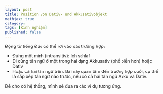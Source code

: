 ```yaml
---
layout: post
title: Position von Dativ- und Akkusativobjekt
mathjax: true
category:
tags: [Kinh nghiệm]
published: false
---
```

Động từ tiếng Đức có thể rơi vào các trường hợp:

 * Đứng một mình (intransitiv): Ich schlaf
 * Đi cùng tân ngữ ở một trong hai dạng Akkusativ (phổ biến hơn) hoặc Dativ
 * Hoặc cả hai tân ngữ trên. Bài này quan tâm đến trường hợp cuối, cụ thể là sắp xếp tân ngữ nào trước, nếu có cả hai tân ngữ Akku và Dativ.

Để cho có hệ thống, mình sẽ đưa ra các ví dụ tương ứng.